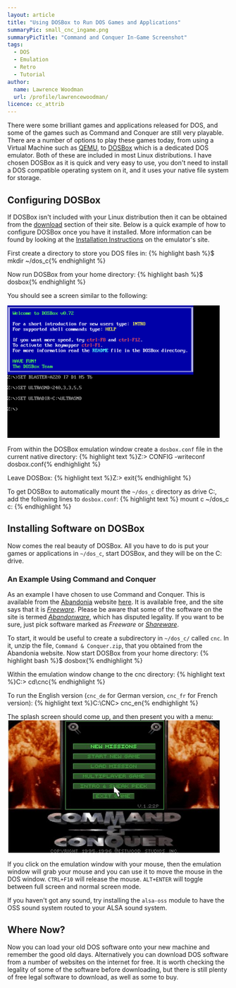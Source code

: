 ```yaml
---
layout: article
title: "Using DOSBox to Run DOS Games and Applications"
summaryPic: small_cnc_ingame.png
summaryPicTitle: "Command and Conquer In-Game Screenshot"
tags:
  - DOS
  - Emulation
  - Retro
  - Tutorial
author:
  name: Lawrence Woodman
  url: /profile/lawrencewoodman/
licence: cc_attrib
---
```

There were some brilliant games and applications released for DOS, and some of the games such as Command and Conquer are still very playable.  There are a number of options to play these games today, from using a Virtual Machine such as [QEMU](http://bellard.org/qemu/), to [DOSBox](http://dosbox.com) which is a dedicated DOS emulator.  Both of these are included in most Linux distributions.  I have chosen DOSBox as it is quick and very easy to use, you don't need to install a DOS compatible operating system on it, and it uses your native file system for storage.

## Configuring DOSBox
If DOSBox isn't included with your Linux distribution then it can be obtained from the [download](http://www.dosbox.com/download.php?main=1) section of their site.  Below is a quick example of how to configure DOSBox once you have it installed.  More information can be found by looking at the [Installation Instructions](http://www.dosbox.com/wiki/Basic_Setup_and_Installation_of_DosBox) on the emulator's site.

First create a directory to store you DOS files in:
{% highlight bash %}$ mkdir ~/dos_c{% endhighlight %}

Now run DOSBox from your home directory:
{% highlight bash %}$ dosbox{% endhighlight %}

You should see a screen similar to the following:

<img style="clear: right;" width="482" height="300" src="/images/posts/dosbox.png" title="DOSBox Startup Screen" alt="Picture of DOSBox Startup Screen"/>

From within the DOSBox emulation window create a `dosbox.conf` file in the current native directory:
{% highlight text %}Z:\> CONFIG -writeconf dosbox.conf{% endhighlight %}

Leave DOSBox:
{% highlight text %}Z:> exit{% endhighlight %}

To get DOSBox to automatically mount the `~/dos_c` directory as drive C:, add the following lines to `dosbox.conf`:
{% highlight text %}
mount c ~/dos_c
c:
{% endhighlight %}


## Installing Software on DOSBox
Now comes the real beauty of DOSBox.  All you have to do is put your games or applications in `~/dos_c`, start DOSBox, and they will be on the C: drive.

### An Example Using Command and Conquer
As an example I have chosen to use Command and Conquer.  This is available from the [Abandonia](http://www.abandonia.com) website [here](http://www.abandonia.com/en/games/378/Command+%2526+Conquer.html).  It is available free, and the site says that it is _[Freeware](http://en.wikipedia.org/wiki/Freeware)_.  Please be aware that some of the software on the site is termed _[Abandonware](http://en.wikipedia.org/wiki/Abandonware)_, which has disputed legality.  If you want to be sure, just pick software marked as _Freeware_ or _[Shareware](http://en.wikipedia.org/wiki/Shareware)_.

To start, it would be useful to create a subdirectory in `~/dos_c/` called `cnc`.  In it, unzip the file, `Command & Conquer.zip`, that you obtained from the Abandonia website.  Now start DOSBox from your home directory:
{% highlight bash %}$ dosbox{% endhighlight %}

Within the emulation window change to the cnc directory:
{% highlight text %}C:\> cd\cnc{% endhighlight %}

To run the English version (`cnc_de` for German version, `cnc_fr` for French version):
{% highlight text %}C:\CNC> cnc_en{% endhighlight %}

The splash screen should come up, and then present you with a menu:
<img style="clear: right;" width="482" height="300" src="/images/posts/cnc_menu.jpg" title="Command and Conquer Menu" alt="Picture of Command and Conquer Menu"/>

If you click on the emulation window with your mouse, then the emulation window will grab your mouse and you can use it to move the mouse in the DOS window.  `CTRL+F10` will release the mouse.  `ALT+ENTER` will toggle between full screen and normal screen mode.

If you haven't got any sound, try installing the `alsa-oss` module to have the OSS sound system routed to your ALSA sound system.

## Where Now?
Now you can load your old DOS software onto your new machine and remember the good old days.  Alternatively you can download DOS software from a number of websites on the internet for free.  It is worth checking the legality of some of the software before downloading, but there is still plenty of free legal software to download, as well as some to buy.

